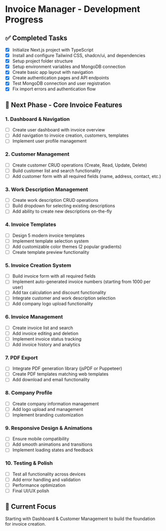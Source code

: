 # Invoice Manager - Development Progress

## ✅ Completed Tasks
- [x] Initialize Next.js project with TypeScript
- [x] Install and configure Tailwind CSS, shadcn/ui, and dependencies
- [x] Setup project folder structure
- [x] Setup environment variables and MongoDB connection
- [x] Create basic app layout with navigation
- [x] Create authentication pages and API endpoints
- [x] Test MongoDB connection and user registration
- [x] Fix import errors and authentication flow

## 🚀 Next Phase - Core Invoice Features

### 1. Dashboard & Navigation
- [ ] Create user dashboard with invoice overview
- [ ] Add navigation to invoice creation, customers, templates
- [ ] Implement user profile management

### 2. Customer Management
- [ ] Create customer CRUD operations (Create, Read, Update, Delete)
- [ ] Build customer list and search functionality
- [ ] Add customer form with all required fields (name, address, contact, etc.)

### 3. Work Description Management
- [ ] Create work description CRUD operations
- [ ] Build dropdown for selecting existing descriptions
- [ ] Add ability to create new descriptions on-the-fly

### 4. Invoice Templates
- [ ] Design 5 modern invoice templates
- [ ] Implement template selection system
- [ ] Add customizable color themes (2 popular gradients)
- [ ] Create template preview functionality

### 5. Invoice Creation System
- [ ] Build invoice form with all required fields
- [ ] Implement auto-generated invoice numbers (starting from 1000 per user)
- [ ] Add tax calculation and discount functionality
- [ ] Integrate customer and work description selection
- [ ] Add company logo upload functionality

### 6. Invoice Management
- [ ] Create invoice list and search
- [ ] Add invoice editing and deletion
- [ ] Implement invoice status tracking
- [ ] Add invoice history and analytics

### 7. PDF Export
- [ ] Integrate PDF generation library (jsPDF or Puppeteer)
- [ ] Create PDF templates matching web templates
- [ ] Add download and email functionality

### 8. Company Profile
- [ ] Create company information management
- [ ] Add logo upload and management
- [ ] Implement branding customization

### 9. Responsive Design & Animations
- [ ] Ensure mobile compatibility
- [ ] Add smooth animations and transitions
- [ ] Implement loading states and feedback

### 10. Testing & Polish
- [ ] Test all functionality across devices
- [ ] Add error handling and validation
- [ ] Performance optimization
- [ ] Final UI/UX polish

## 🎯 Current Focus
Starting with Dashboard & Customer Management to build the foundation for invoice creation.
